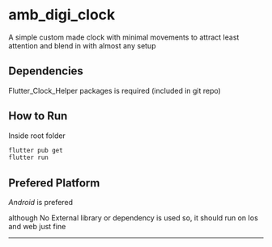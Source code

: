 # amb_digi_clock

A simple custom made clock with minimal movements to attract least attention and blend in with almost any setup

## Dependencies
Flutter_Clock_Helper packages is required (included in git repo)

## How to Run
Inside root folder 

``` bash
flutter pub get
flutter run
```

## Prefered Platform

*Android* is prefered

although No External library or dependency is used so,
it should run on Ios and web just fine

___
